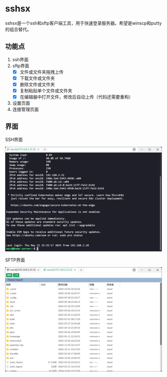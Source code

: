 # sshsx

sshsx是一个ssh和sftp客户端工具，用于快速登录服务器。希望是winscp和putty的组合替代。

## 功能点

1. ssh界面
2. sftp界面
   -[x] 文件或文件夹拖拽上传
   -[x] 下载文件或文件夹
   -[x] 删除文件或文件夹
   -[x] 复制粘贴单个文件或文件夹
   -[x] 在编辑器中打开文件，修改后自动上传（代码还需要重构）
3. 设置页面
4. 连接管理页面

## 界面

SSH界面

![ssh](images/ssh.png)

SFTP界面

![sftp](images/sftp.png)

